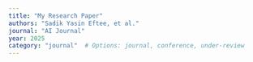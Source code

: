 ```yaml
---
title: "My Research Paper"
authors: "Sadik Yasin Eftee, et al."
journal: "AI Journal"
year: 2025
category: "journal"  # Options: journal, conference, under-review
---
```


